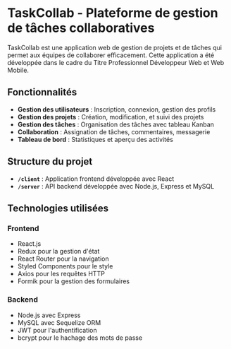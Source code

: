 # TaskCollab - Plateforme de gestion de tâches collaboratives

TaskCollab est une application web de gestion de projets et de tâches qui permet aux équipes de collaborer efficacement. Cette application a été développée dans le cadre du Titre Professionnel Développeur Web et Web Mobile.

## Fonctionnalités

- **Gestion des utilisateurs** : Inscription, connexion, gestion des profils
- **Gestion des projets** : Création, modification, et suivi des projets
- **Gestion des tâches** : Organisation des tâches avec tableau Kanban
- **Collaboration** : Assignation de tâches, commentaires, messagerie
- **Tableau de bord** : Statistiques et aperçu des activités

## Structure du projet

- **`/client`** : Application frontend développée avec React
- **`/server`** : API backend développée avec Node.js, Express et MySQL

## Technologies utilisées

### Frontend
- React.js
- Redux pour la gestion d'état
- React Router pour la navigation
- Styled Components pour le style
- Axios pour les requêtes HTTP
- Formik pour la gestion des formulaires

### Backend
- Node.js avec Express
- MySQL avec Sequelize ORM
- JWT pour l'authentification
- bcrypt pour le hachage des mots de passe
